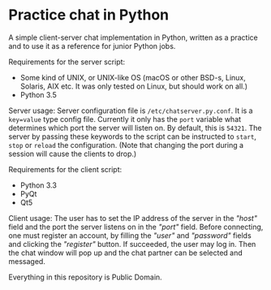 # Practice chat in Python
A simple client-server chat implementation in Python, written as a practice and to use it as a reference for junior Python jobs.

Requirements for the server script:
- Some kind of UNIX, or UNIX-like OS (macOS or other BSD-s, Linux, Solaris, AIX etc. It was only tested on Linux, but should work on all.)
- Python 3.5

Server usage:
Server configuration file is `/etc/chatserver.py.conf`. It is a `key=value` type config file. Currently it only has the `port` variable what determines which port the server will listen on. By default, this is `54321`.
The server by passing these keywords to the script can be instructed to `start`, `stop` or `reload` the configuration. (Note that changing the port during a session will cause the clients to drop.)

Requirements for the client script:
- Python 3.3
- PyQt
- Qt5

Client usage:
The user has to set the IP address of the server in the _"host"_ field and the port the server listens on in the _"port"_ field. Before connecting, one must register an account, by filling the _"user"_ and _"password"_ fields and clicking the _"register"_ button. If succeeded, the user may log in. Then the chat window will pop up and the chat partner can be selected and messaged.

Everything in this repository is Public Domain.
